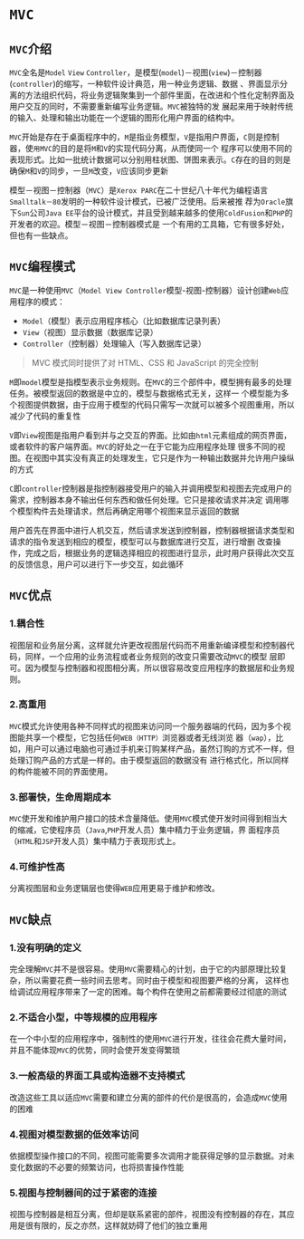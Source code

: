 # `MVC`
## `MVC`介绍
`MVC`全名是`Model` `View` `Controller`，是模型(`model`)－视图(`view`)－控制器(`controller`)的缩写，一种软件设计典范，用一种业务逻辑、数据
、界面显示分离的方法组织代码，将业务逻辑聚集到一个部件里面，在改进和个性化定制界面及用户交互的同时，不需要重新编写业务逻辑。`MVC`被独特的发
展起来用于映射传统的输入、处理和输出功能在一个逻辑的图形化用户界面的结构中。

`MVC`开始是存在于桌面程序中的，`M`是指业务模型，`V`是指用户界面，`C`则是控制器，使`用MVC`的目的是将`M`和`V`的实现代码分离，从而使同一个
程序可以使用不同的表现形式。比如一批统计数据可以分别用柱状图、饼图来表示。`C`存在的目的则是确保`M`和`V`的同步，一旦`M`改变，`V`应该同步更新

模型－视图－控制器（`MVC`）是`Xerox PARC`在二十世纪八十年代为编程语言`Smalltalk－80`发明的一种软件设计模式，已被广泛使用。后来被推
荐为`Oracle`旗下`Sun`公司`Java EE`平台的设计模式，并且受到越来越多的使用`ColdFusion`和`PHP`的开发者的欢迎。模型－视图－控制器模式是
一个有用的工具箱，它有很多好处，但也有一些缺点。
## `MVC`编程模式
`MVC`是一种使用`MVC`（`Model View Controller`模型-视图-控制器）设计创建`Web`应用程序的模式：
- `Model`（模型）表示应用程序核心（比如数据库记录列表）
- `View`（视图）显示数据（数据库记录）
- `Controller`（控制器）处理输入（写入数据库记录）

> MVC 模式同时提供了对 HTML、CSS 和 JavaScript 的完全控制

`M`即`model`模型是指模型表示业务规则。在`MVC`的三个部件中，模型拥有最多的处理任务。被模型返回的数据是中立的，模型与数据格式无关，这样一
个模型能为多个视图提供数据，由于应用于模型的代码只需写一次就可以被多个视图重用，所以减少了代码的重复性

`V`即`View`视图是指用户看到并与之交互的界面。比如由`html`元素组成的网页界面，或者软件的客户端界面。`MVC`的好处之一在于它能为应用程序处理
很多不同的视图。在视图中其实没有真正的处理发生，它只是作为一种输出数据并允许用户操纵的方式

`C`即`controller`控制器是指控制器接受用户的输入并调用模型和视图去完成用户的需求，控制器本身不输出任何东西和做任何处理。它只是接收请求并决定
调用哪个模型构件去处理请求，然后再确定用哪个视图来显示返回的数据

用户首先在界面中进行人机交互，然后请求发送到控制器，控制器根据请求类型和请求的指令发送到相应的模型，模型可以与数据库进行交互，进行增删
改查操作，完成之后，根据业务的逻辑选择相应的视图进行显示，此时用户获得此次交互的反馈信息，用户可以进行下一步交互，如此循环
## `MVC`优点
### 1.耦合性
视图层和业务层分离，这样就允许更改视图层代码而不用重新编译模型和控制器代码，同样，一个应用的业务流程或者业务规则的改变只需要改动`MVC`的模型
层即可。因为模型与控制器和视图相分离，所以很容易改变应用程序的数据层和业务规则。
### 2.高重用
`MVC`模式允许使用各种不同样式的视图来访问同一个服务器端的代码，因为多个视图能共享一个模型，它包括任何`WEB（HTTP）`浏览器或者无线浏览
器（`wap`），比如，用户可以通过电脑也可通过手机来订购某样产品，虽然订购的方式不一样，但处理订购产品的方式是一样的。由于模型返回的数据没有
进行格式化，所以同样的构件能被不同的界面使用。
### 3.部署快，生命周期成本
`MVC`使开发和维护用户接口的技术含量降低。使用`MVC`模式使开发时间得到相当大的缩减，它使程序员（`Java`,`PHP`开发人员）集中精力于业务逻辑，界
面程序员（`HTML`和`JSP`开发人员）集中精力于表现形式上。
### 4.可维护性高
分离视图层和业务逻辑层也使得`WEB`应用更易于维护和修改。

## `MVC`缺点
### 1.没有明确的定义
完全理解`MVC`并不是很容易。使用`MVC`需要精心的计划，由于它的内部原理比较复杂，所以需要花费一些时间去思考。同时由于模型和视图要严格的分离，
这样也给调试应用程序带来了一定的困难。每个构件在使用之前都需要经过彻底的测试
### 2.不适合小型，中等规模的应用程序
在一个中小型的应用程序中，强制性的使用`MVC`进行开发，往往会花费大量时间，并且不能体现`MVC`的优势，同时会使开发变得繁琐
### 3.一般高级的界面工具或构造器不支持模式
改造这些工具以适应`MVC`需要和建立分离的部件的代价是很高的，会造成`MVC`使用的困难
### 4.视图对模型数据的低效率访问
依据模型操作接口的不同，视图可能需要多次调用才能获得足够的显示数据。对未变化数据的不必要的频繁访问，也将损害操作性能
### 5.视图与控制器间的过于紧密的连接
视图与控制器是相互分离，但却是联系紧密的部件，视图没有控制器的存在，其应用是很有限的，反之亦然，这样就妨碍了他们的独立重用